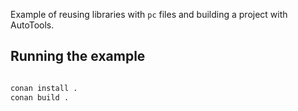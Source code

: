 Example of reusing libraries with `pc` files and building a project with AutoTools.

Running the example
-------------------


```bash

conan install .
conan build .

```



